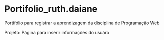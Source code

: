 # Portifolio_ruth.daiane
Portifólio para registrar a aprendizagem da disciplina de Programação Web

Projeto: Página para inserir informações do usuáro

